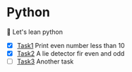 # Python
🐍 Let's lean python

- [x] [Task1](https://github.com/KidoCode/cubez/blob/code/python/task1/task.py) Print even number less than 10
- [x] [Task2](https://github.com/KidoCode/cubez/blob/code/python/task2/task.py) A lie detector fir even and odd
- [ ] [Task3](https://github.com/KidoCode/cubez/blob/code/python/task3/task.py) Another task
